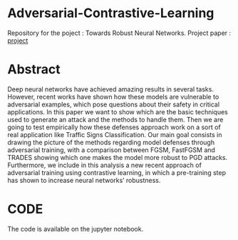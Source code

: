 # Adversarial-Contrastive-Learning
Repository for the poject : Towards Robust Neural Networks.
Project paper : [project](https://github.com/senad96/Adversarial-Contrastive-Learning-/blob/main/Towards-Robust-Networks.pdf)


# Abstract 

Deep neural networks have achieved amazing results in several tasks. However, recent works have shown how these 
models are vulnerable to adversarial examples, which pose 
questions about their safety in critical applications. In this paper
we want to show which are the basic techniques used to generate
an attack and the methods to handle them. Then we are going
to test empirically how these defenses approach work on a sort
of real application like Traffic Signs Classification. Our main
goal consists in drawing the picture of the methods regarding
model defenses through adversarial training, with a comparison
between FGSM, FastFGSM and TRADES showing which one
makes the model more robust to PGD attacks. Furthermore, we
include in this analysis a new recent approach of adversarial
training using contrastive learning, in which a pre-training step
has shown to increase neural networks’ robustness.


# CODE 

The code is available on the jupyter notebook.
